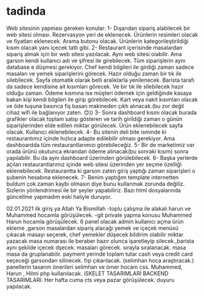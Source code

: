# tadinda

Web sitesinin yapması gereken konular:
1-	Dışarıdan sipariş alabilecek bir web sitesi olması. Rezervasyon yeri de eklenecek. Ürünlerin resimleri olacak ve fiyatları eklenecek. Arama butonu olacak. Ürünlerin kategorileştirildiği kısım olacak yanı içecek tatlı gibi.
2-	Restaurant içerisinde masalardan sipariş almak için bir web sitesi yazılacak. Aynı web sitesi olabilir. Ama garson kendi kullanıcı adı ve şifresi ile girebilecek. Tüm siparişlerin aynı database e düşmesi gerekiyor. Chef kendi bilgileri ile girdiği zaman sadece masaları ve yemek siparişlerini görecek. Hazır olduğu zaman bir tık ile silebilecek. Sayfa otomatik olarak belli aralıklarla yenilenecek. Barista tarafı da sadece kendisine ait kısımları görecek. Ve bir tık ile silebilecek hazır olduğu zaman. Ödeme kısmına ise müşteri ödemek için geldiğinde kasaya bakan kişi kendi bilgileri ile girip görebilecek.  Kart veya nakit kısımları olacak ve öde tuşuna basınca fiş basan makineden çıktı alınacak.(bu zor değil cihaz wifi ile bağlanıyor zaten. 😊))
3-	Sonra dashboard kısmı olacak burada grafikler olacak toplam satışı gösteren ve tarih girildiği zaman o günün siparişlerinden elde edilen miktar görülecek. Ürün eklenebilecek sayfa olacak.  Kullanıcı eklenebilecek.
4-	Bu sitenin deli bite isminde ki restaurantımız içinde hızlıca adapte edilebilir olması gerekiyor. Ama dashboardda tüm restaurantlarımızı görebileceğiz. 
5-	Bir de marketimiz var orada ürünü okutunca ekrandan ödeme alınacak(bu sonraki kısım) sonra yapılabilir. Bu da aynı dashboard üzerinden görülebilecek. 
6-	Başka yerlerde açılan restaurantlarımız içinde web sitesi üzerinden yer seçme özelliği eklenebilecek. Restaurantta ki garson zaten giriş yaptığı zaman siparişleri o şubenin hesabına eklenecek. 
7-	Benim yaptığım template internetten buldum çok zaman kaybı olmasın diye bunu kullanmak zorunda değiliz. Sizlerin yönlendrimesi ile bir şeyler yapabiliriz. Bazı html dosyalarında güncellme yapmadım eski haliyle duruyor.

02.01.2021 ilk giriş ya Allah Ya Bismillah
-toplu çalışma ile alakalı harun ve Muhammed hocamla görüşülecek.
-git private yapma konusu Muhammed Harun hocamla görüşülecek.
6 panel olacak admin kullanıcı açma ürün ekleme ,garson masalardan sipariş alacağı yemek ve içeçek menüsü çıkacak masayı seçerek, chef yemekler düşecek bildirim olabilir miktar yazacak masa numarası ile beraber hazır olunca işaretleyip silecek.,barista aynı şekilde içecek dşecek. masaları görecek. sırayla sıralanacak. masa masa da gruplanabilir. payment yerinde toplam tutar cash veya credit card seçeceği garsondan silinecek. fişi çıkarılacak. (selimhan hoca araştıracak.) 
panellerin tasarım önerileri selimhan ve ömer hocam css. 
Muhammed, Harun , Hilmi php kullanılacak. iSKELET TASARIMLARI BACKEND TASARIMLARI. 
Her hafta cuma cts veya pazar görüşülecek. duyuru yapılacak.
